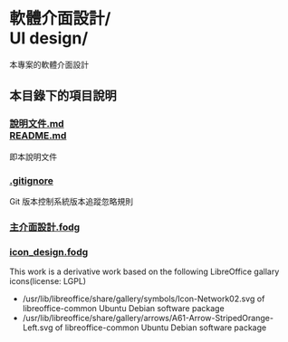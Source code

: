 # 軟體介面設計/<br>UI design/
本專案的軟體介面設計

## 本目錄下的項目說明
### [說明文件.md<br>README.md](README.md)
即本說明文件

### [.gitignore](.gitignore)
Git 版本控制系統版本追蹤忽略規則

### [主介面設計.fodg](主介面設計.fodg)

### [icon_design.fodg](icon_design.fodg)
This work is a derivative work based on the following LibreOffice gallary icons(license: LGPL)

* /usr/lib/libreoffice/share/gallery/symbols/Icon-Network02.svg of libreoffice-common Ubuntu Debian software package
* /usr/lib/libreoffice/share/gallery/arrows/A61-Arrow-StripedOrange-Left.svg of libreoffice-common Ubuntu Debian software package
